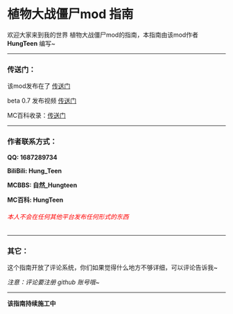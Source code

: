# 植物大战僵尸mod 指南

欢迎大家来到我的世界 植物大战僵尸mod的指南，本指南由该mod作者 **HungTeen** 编写~

---

### 传送门：

该mod发布在了 [传送门](https://www.mcbbs.net/thread-1052460-1-1.html)

beta 0.7 发布视频 [传送门](https://www.bilibili.com/video/BV1q54y1D7mk)

MC百科收录：[传送门](https://www.mcmod.cn/class/2640.html)

---

### 作者联系方式：

**QQ: 1687289734**

**BiliBili: Hung_Teen**

**MCBBS: 自然_Hungteen**

**MC百科: HungTeen**

###### <font color="red">本人不会在任何其他平台发布任何形式的东西</font>

---

### 其它：

这个指南开放了评论系统，你们如果觉得什么地方不够详细，可以评论告诉我~

*注意：评论要注册 github 账号哦~*

---

**该指南持续施工中**

